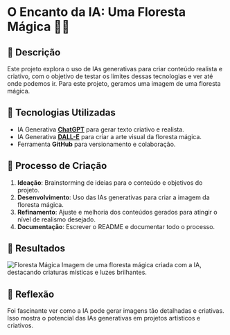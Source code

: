 # O Encanto da IA: Uma Floresta Mágica 🌲✨

## 📒 Descrição
Este projeto explora o uso de IAs generativas para criar conteúdo realista e criativo, com o objetivo de testar os limites dessas tecnologias e ver até onde podemos ir. Para este projeto, geramos uma imagem de uma floresta mágica.

## 🤖 Tecnologias Utilizadas
- IA Generativa **[ChatGPT](https://chat.openai.com)** para gerar texto criativo e realista.
- IA Generativa **[DALL-E](https://www.openai.com/dall-e)** para criar a arte visual da floresta mágica.
- Ferramenta **GitHub** para versionamento e colaboração.

## 🧐 Processo de Criação
1. **Ideação**: Brainstorming de ideias para o conteúdo e objetivos do projeto.
2. **Desenvolvimento**: Uso das IAs generativas para criar a imagem da floresta mágica.
3. **Refinamento**: Ajuste e melhoria dos conteúdos gerados para atingir o nível de realismo desejado.
4. **Documentação**: Escrever o README e documentar todo o processo.

## 🚀 Resultados
![Floresta Mágica](https://link-para-sua-imagem.png](https://i.postimg.cc/zGTpd7TC/Magical-Forest.jpg))
Imagem de uma floresta mágica criada com a IA, destacando criaturas místicas e luzes brilhantes.

## 💭 Reflexão
Foi fascinante ver como a IA pode gerar imagens tão detalhadas e criativas. Isso mostra o potencial das IAs generativas em projetos artísticos e criativos.
